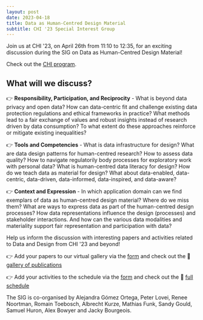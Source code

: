 ```yaml
---
layout: post
date: 2023-04-18
title: Data as Human-Centred Design Material
subtitle: CHI '23 Special Interest Group
---
```


Join us at CHI '23, on April 26th from 11:10 to 12:35, for an exciting discussion during the SIG on Data as Human-Centred Design Material!  

Check out the [CHI program](https://programs.sigchi.org/chi/2023/program/content/99310).

## What will we discuss?

👉 **Responsibility, Participation, and Reciprocity** - What is beyond data privacy and open data? How can data-centric fit and challenge existing data protection regulations and ethical frameworks in practice? What methods lead to a fair exchange of values and robust insights instead of research driven by data consumption? To what extent do these approaches reinforce or mitigate existing inequalities?

👉 **Tools and Competencies** - What is data infrastructure for design? What are data design patterns for human-centred research? How to assess data quality? How to navigate regulatorily body processes for exploratory work with personal data? What is human-centred data literacy for design? How do we teach data as material for design? What about data-enabled, data-centric, data-driven, data-informed, data-inspired, and data-aware?

👉 **Context and Expression** - In which application domain can we find exemplars of data as human-centred design material? Where do we miss them? What are ways to express data as part of the human-centred design processes? How data representations influence the design (processes) and stakeholder interactions. And how can the various data modalities and materiality support fair representation and participation with data?


Help us inform the discussion with interesting papers and activities related to Data and Design from CHI '23 and beyond!

👉 Add your papers to our virtual gallery via the [form](https://t.co/dwhL5Chga8) and check out the 👀 [gallery of publications](https://datacentricdesign.org/publications.html)

👉 Add your activities to the schedule via the [form](https://t.co/NnPzj26VSR) and check out the 👀 [full schedule](https://datacentricdesign.org/events.html)


The SIG is co-organised by Alejandra Gómez Ortega, Peter Lovei, Renee Noortman, Romain Toebosch, Albrecht Kurze, Mathias Funk, Sandy Gould, Samuel Huron, Alex Bowyer and Jacky Bourgeois.
